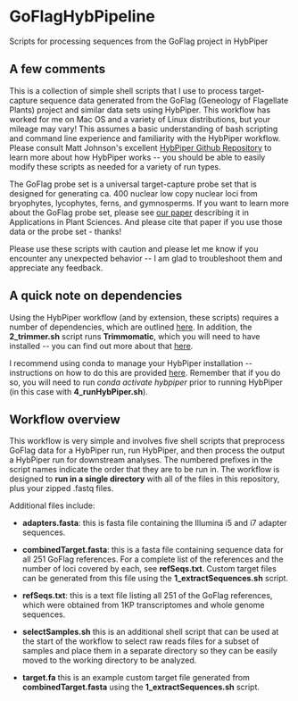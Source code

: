 # GoFlagHybPipeline
Scripts for processing sequences from the GoFlag project in HybPiper

## A few comments
This is a collection of simple shell scripts that I use to process target-capture sequence data generated from the GoFlag (Geneology of Flagellate Plants) project and similar data sets using HybPiper. This workflow has worked for me on Mac OS and a variety of Linux distributions, but your mileage may vary! This assumes a basic understanding of bash scripting and command line experience and familiarity with the HybPiper workflow. Please consult Matt Johnson's excellent [HybPiper Github Repository](https://github.com/mossmatters/HybPiper) to learn more about how HybPiper works -- you should be able to easily modify these scripts as needed for a variety of run types. 

The GoFlag probe set is a universal target-capture probe set that is designed for generating ca. 400 nuclear low copy nuclear loci from bryophytes, lycophytes, ferns, and gymnosperms. If you want to learn more about the GoFlag probe set, please see [our paper](https://static1.squarespace.com/static/60f01ce3590ad927352e44af/t/60f55846860d895b483fc75f/1626691669161/2021Breinholt.pdf) describing it in Applications in Plant Sciences. And please cite that paper if you use those data or the probe set - thanks! 

Please use these scripts with caution and please let me know if you encounter any unexpected behavior -- I am glad to troubleshoot them and appreciate any feedback. 

## A quick note on dependencies

Using the HybPiper workflow (and by extension, these scripts) requires a number of dependencies, which are outlined [here](https://github.com/mossmatters/HybPiper#dependencies). In addition, the **2_trimmer.sh** script runs **Trimmomatic**, which you will need to have installed -- you can find out more about that [here](https://github.com/usadellab/Trimmomatic). 

I recommend using conda to manage your HybPiper installation -- instructions on how to do this are provided [here](https://github.com/mossmatters/HybPiper#setup). Remember that if you do so, you will need to run *conda activate hybpiper* prior to running HybPiper (in this case with **4_runHybPiper.sh**). 

## Workflow overview

This workflow is very simple and involves five shell scripts that preprocess GoFlag data for a HybPiper run, run HybPiper, and then process the output a HybPiper run for downstream analyses. The numbered prefixes in the script names indicate the order that they are to be run in. The workflow is designed to **run in a single directory** with all of the files in this repository, plus your zipped .fastq files. 

Additional files include:

- **adapters.fasta**: this is fasta file containing the Illumina i5 and i7 adapter sequences.

- **combinedTarget.fasta**: this is a fasta file containing sequence data for all 251 GoFlag references. For a complete list of the references and the number of loci covered by each, see **refSeqs.txt**. Custom target files can be generated from this file using the **1_extractSequences.sh** script.

- **refSeqs.txt**: this is a text file listing all 251 of the GoFlag references, which were obtained from 1KP transcriptomes and whole genome sequences. 

- **selectSamples.sh** this is an additional shell script that can be used at the start of the workflow to select raw reads files for a subset of samples and place them in a separate directory so they can be easily moved to the working directory to be analyzed. 

- **target.fa** this is an example custom target file generated from **combinedTarget.fasta** using the **1_extractSequences.sh** script. 



